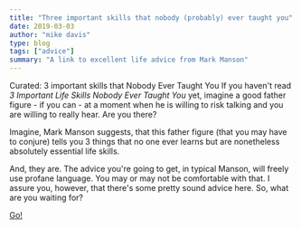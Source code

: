 ```yaml
---
title: "Three important skills that nobody (probably) ever taught you"
date: 2019-03-03
author: "mike davis"
type: blog
tags: ["advice"]
summary: "A link to excellent life advice from Mark Manson"
---
```



Curated: 3 important skills that Nobody Ever Taught You
If you haven't read _3 Important Life Skills Nobody Ever Taught You_ yet, imagine a good father figure - if you can - at a moment when he is willing to risk talking and you are willing to really hear. Are you there?  
  
Imagine, Mark Manson suggests, that this father figure (that you may have to conjure) tells you 3 things that no one ever learns but are nonetheless absolutely essential life skills.  
  
And, they are. The advice you're going to get, in typical Manson, will freely use profane language. You may or may not be comfortable with that. I assure you, however, that there's some pretty sound advice here. So, what are you waiting for?

[Go!](https://markmanson.net/life-skills)